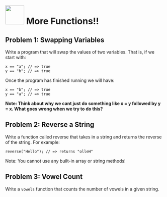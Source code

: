 # <img src="https://cloud.githubusercontent.com/assets/7833470/10423298/ea833a68-7079-11e5-84f8-0a925ab96893.png" width="60"> More Functions!!

## Problem 1: Swapping Variables

Write a program that will swap the values of two variables. That is, if we start with:
```
x == "a"; // => true
y == "b"; // => true
```
Once the program has finished running we will have:
```
x == "b"; // => true
y == "a"; // => true
```
__Note: Think about why we cant just do something like x = y followed by y = x. What goes wrong when we try to do this?__

## Problem 2: Reverse a String

Write a function called reverse that takes in a string and returns the reverse of the string. For example:
```
reverse("Hello"); // => returns "olleH"
```
Note: You cannot use any built-in array or string methods!

## Problem 3: Vowel Count

Write a `vowels` function that counts the number of vowels in a given string.
